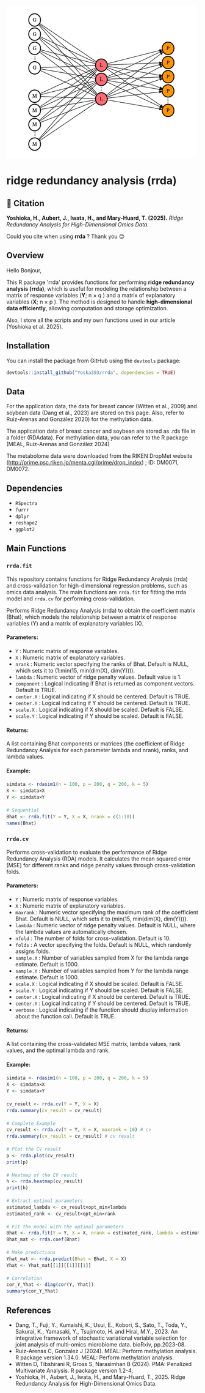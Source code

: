 

<img src="rrda.jpg" width="500" height="400">

# ridge redundancy analysis (rrda)

## 📌 Citation

**Yoshioka, H., Aubert, J., Iwata, H., and Mary-Huard, T. (2025).**  *Ridge Redundancy Analysis for High-Dimensional Omics Data.*

Could you cite when using **rrda** ? Thank you 😊

## Overview

Hello Bonjour,

This R package 'rrda' provides functions for performing **ridge redundancy analysis (rrda)**, which is useful for modeling the relationship between a matrix of response variables (**Y**; n × q ) and a matrix of explanatory variables (**X**;  n × p ). The method is designed to handle **high-dimensional data efficiently**, allowing computation and storage optimization.


Also, I store all the scripts and my own functions used in our article (Yoshioka et al. 2025). 

## Installation

You can install the package from GitHub using the `devtools` package:

```r
devtools::install_github("Yoska393/rrda", dependencies = TRUE)
```


## Data

For the application data, the data for breast cancer (Witten et al., 2009) and soybean data (Dang et al., 2023) are stored on this page. Also, refer to Ruiz-Arenas and González 2020) for the methylation data. 

The application data of breast cancer and soybean are stored as .rds file in a folder (RDAdata). For methylation data, you can refer to the R package (MEAL, Ruiz-Arenas and González 2024)

The metabolome data were downloaded from the RIKEN DropMet website (http://prime.psc.riken.jp/menta.cgi/prime/drop_index) ; ID: DM0071, DM0072.

## Dependencies

- `RSpectra`
- `furrr`
- `dplyr`
- `reshape2`
- `ggplot2`



## Main Functions

### `rrda.fit`

This repository contains functions for Ridge Redundancy Analysis (rrda) and cross-validation for high-dimensional regression problems, such as omics data analysis. The main functions are `rrda.fit` for fitting the rrda model and `rrda.cv` for performing cross-validation.

Performs Ridge Redundancy Analysis (rrda) to obtain the coefficient matrix (Bhat), which models the relationship between a matrix of response variables (Y) and a matrix of explanatory variables (X).

#### Parameters:
- `Y` : Numeric matrix of response variables.
- `X` : Numeric matrix of explanatory variables.
- `nrank` : Numeric vector specifying the ranks of Bhat. Default is NULL, which sets it to (1:min(15, min(dim(X), dim(Y)))).
- `lambda` : Numeric vector of ridge penalty values. Default value is 1.
- `component` : Logical indicating if Bhat is returned as component vectors. Default is TRUE.
- `center.X` : Logical indicating if X should be centered. Default is TRUE.
- `center.Y` : Logical indicating if Y should be centered. Default is TRUE.
- `scale.X` : Logical indicating if X should be scaled. Default is FALSE.
- `scale.Y` : Logical indicating if Y should be scaled. Default is FALSE.

#### Returns:
A list containing Bhat components or matrices (the coefficient of Ridge Redundancy Analysis for each parameter lambda and nrank), ranks, and lambda values.

#### Example:
```r
simdata <- rdasim1(n = 100, p = 200, q = 200, k = 5)
X <- simdata×X
Y <- simdata×Y

# Sequential
Bhat <- rrda.fit(Y = Y, X = X, nrank = c(1:10))
names(Bhat)
```

### `rrda.cv`

Performs cross-validation to evaluate the performance of Ridge Redundancy Analysis (RDA) models. It calculates the mean squared error (MSE) for different ranks and ridge penalty values through cross-validation folds.

#### Parameters:
- `Y` : Numeric matrix of response variables.
- `X` : Numeric matrix of explanatory variables.
- `maxrank` : Numeric vector specifying the maximum rank of the coefficient Bhat. Default is NULL, which sets it to (min(15, min(dim(X), dim(Y)))).
- `lambda` : Numeric vector of ridge penalty values. Default is NULL, where the lambda values are automatically chosen.
- `nfold` : The number of folds for cross-validation. Default is 10.
- `folds` : A vector specifying the folds. Default is NULL, which randomly assigns folds.
- `sample.X` : Number of variables sampled from X for the lambda range estimate. Default is 1000.
- `sample.Y` : Number of variables sampled from Y for the lambda range estimate. Default is 1000.
- `scale.X` : Logical indicating if X should be scaled. Default is FALSE.
- `scale.Y` : Logical indicating if Y should be scaled. Default is FALSE.
- `center.X` : Logical indicating if X should be centered. Default is TRUE.
- `center.Y` : Logical indicating if Y should be centered. Default is TRUE.
- `verbose` : Logical indicating if the function should display information about the function call. Default is TRUE.

#### Returns:
A list containing the cross-validated MSE matrix, lambda values, rank values, and the optimal lambda and rank.

#### Example:
```r
simdata <- rdasim1(n = 100, p = 200, q = 200, k = 5)
X <- simdata×X
Y <- simdata×Y

cv_result <- rrda.cv(Y = Y, X = X)
rrda.summary(cv_result = cv_result)

# Complete Example
cv_result <- rrda.cv(Y = Y, X = X, maxrank = 10) # cv
rrda.summary(cv_result = cv_result) # cv result

# Plot the CV result
p <- rrda.plot(cv_result)
print(p)

# Heatmap of the CV result
h <- rrda.heatmap(cv_result)
print(h)

# Extract optimal parameters
estimated_lambda <- cv_result×opt_min×lambda
estimated_rank <- cv_result×opt_min×rank

# Fit the model with the optimal parameters
Bhat <- rrda.fit(Y = Y, X = X, nrank = estimated_rank, lambda = estimated_lambda)
Bhat_mat <- rrda.coef(Bhat)

# Make predictions
Yhat_mat <- rrda.predict(Bhat = Bhat, X = X)
Yhat <- Yhat_mat[[1]][[1]][[1]]

# Correlation
cor_Y_Yhat <- diag(cor(Y, Yhat))
summary(cor_Y_Yhat)
```

## References
- Dang, T., Fuji, Y., Kumaishi, K., Usui, E., Kobori, S., Sato, T., Toda, Y., Sakurai, K., Yamasaki, Y., Tsujimoto, H. and Hirai, M.Y., 2023. An integrative framework of stochastic variational variable selection for joint analysis of multi-omics microbiome data. bioRxiv, pp.2023-08.
- Ruiz-Arenas C, Gonzalez J (2024). MEAL: Perform methylation analysis. R package version 1.34.0. MEAL: Perform methylation analysis. 
- Witten D, Tibshirani R, Gross S, Narasimhan B (2024). PMA: Penalized Multivariate Analysis. R package version 1.2-4,
- Yoshioka, H., Aubert, J., Iwata, H., and Mary-Huard, T., 2025. Ridge Redundancy Analysis for High-Dimensional Omics Data.
